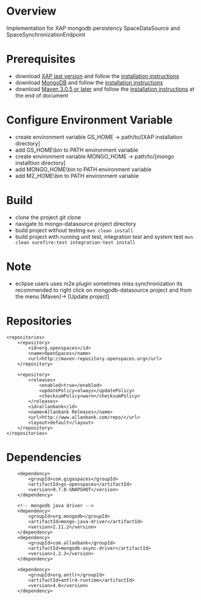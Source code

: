 Overview
================

Implementation for XAP mongodb persistency SpaceDataSource and SpaceSynchronizationEndpoint

Prerequisites
=============

* download [XAP last version](http://www.gigaspaces.com/xap-download) and follow the [installation instructions](http://wiki.gigaspaces.com/wiki/display/XAP97/Installation)
* download [MongoDB](http://www.mongodb.org/downloads) and follow the [installation instructions](http://docs.mongodb.org/manual/installation/)
* download [Maven 3.0.5 or later](http://maven.apache.org/download.cgi) and follow the [installation instructions](http://maven.apache.org/download.cgi#Installation) at the end of document

Configure Environment Variable
==============================

* create environment variable GS_HOME -> path/to/[XAP installation directory]
* add GS_HOME\bin to PATH environment variable
* create environment variable MONGO_HOME -> path/to/[mongo installtion directory]
* add MONGO_HOME\bin to PATH environment variable
* add M2_HOME\bin to PATH environment variable


Build
=====

* clone the project git clone
* navigate to mongo-datasource project directory
* build project without testing `mvn clean install`
* build project with running unit test, integration test and system test 
	`mvn clean surefire:test integration-test install`


Note
====

* eclipse users uses m2e plugin sometimes miss synchronization its recommended to right click on 
  mongodb-datasource project and from the menu [Maven]-> [Update project]


Repositories
============
	<repositories>
		<repository>
			<id>org.openspaces</id>
			<name>OpenSpaces</name>
			<url>http://maven-repository.openspaces.org</url>
		</repository>

		<repository>
			<releases>
				<enabled>true</enabled>
				<updatePolicy>always</updatePolicy>
				<checksumPolicy>warn</checksumPolicy>
			</releases>
			<id>allanbank</id>
			<name>Allanbank Releases</name>
			<url>http://www.allanbank.com/repo/</url>
			<layout>default</layout>
		</repository>
	</repositories>

Dependencies
============
    	<dependency>
			<groupId>com.gigaspaces</groupId>
			<artifactId>gs-openspaces</artifactId>
			<version>9.7.0-SNAPSHOT</version>
		</dependency>

		<!-- mongodb java driver -->
		<dependency>
			<groupId>org.mongodb</groupId>
			<artifactId>mongo-java-driver</artifactId>
			<version>2.11.2</version>
		</dependency>
		<dependency>
			<groupId>com.allanbank</groupId>
			<artifactId>mongodb-async-driver</artifactId>
			<version>1.2.3</version>
		</dependency>

		<dependency>
			<groupId>org.antlr</groupId>
			<artifactId>antlr4-runtime</artifactId>
			<version>4.0</version>
		</dependency>

